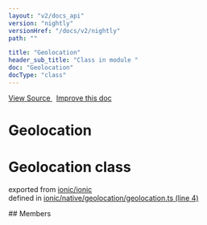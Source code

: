 ```yaml
---
layout: "v2/docs_api"
version: "nightly"
versionHref: "/docs/v2/nightly"
path: ""

title: "Geolocation"
header_sub_title: "Class in module "
doc: "Geolocation"
docType: "class"
---
```



<div class="improve-docs">
  <a href='http://github.com/driftyco/ionic/tree/master/#L'>
    View Source
  </a>
  &nbsp;
  <a href='http://github.com/driftyco/ionic/edit/master/#L'>
    Improve this doc
  </a>
</div>




<h1 class="api-title">

  Geolocation



</h1>








<h1 class="class export">Geolocation <span class="type">class</span></h1>
<p class="module">exported from <a href='undefined'>ionic/ionic</a><br/>
defined in <a href="https://github.com/driftyco/ionic2/tree/master/ionic/native/geolocation/geolocation.ts#L4-L46">ionic/native/geolocation/geolocation.ts (line 4)</a>
</p>
<p></p>
## Members

